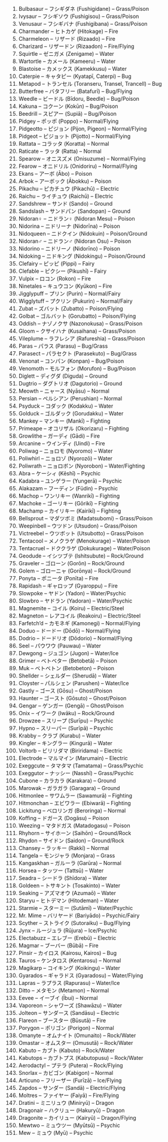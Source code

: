 1. Bulbasaur – フシギダネ (Fushigidane) – Grass/Poison
2. Ivysaur – フシギソウ (Fushigisou) – Grass/Poison
3. Venusaur – フシギバナ (Fushigibana) – Grass/Poison
4. Charmander – ヒトカゲ (Hitokage) – Fire
5. Charmeleon – リザード (Rizaado) – Fire
6. Charizard – リザードン (Rizaadon) – Fire/Flying
7. Squirtle – ゼニガメ (Zenigame) – Water
8. Wartortle – カメール (Kameeru) – Water
9. Blastoise – カメックス (Kamekkusu) – Water
10. Caterpie – キャタピー (Kyatapī, Caterpi) – Bug
11. Metapod – トランセル (Toranseru, Transel, Trancell) – Bug
12. Butterfree – バタフリー (Batafurī) – Bug/Flying
13. Weedle – ビードル (Bīdoru, Beedle) – Bug/Poison
14. Kakuna – コクーン (Kokūn) – Bug/Poison
15. Beedrill – スピアー (Supiā) – Bug/Poison
16. Pidgey – ポッポ (Poppo) – Normal/Flying
17. Pidgeotto – ピジョン (Pijon, Pigeon) – Normal/Flying
18. Pidgeot – ピジョット (Pijotto) – Normal/Flying
19. Rattata – コラッタ (Koratta) – Normal
20. Raticate – ラッタ (Ratta) – Normal
21. Spearow – オニスズメ (Onisuzume) – Normal/Flying
22. Fearow – オニドリル (Onidoriru) – Normal/Flying
23. Ekans – アーボ (Ābo) – Poison
24. Arbok – アーボック (Ābokku) – Poison
25. Pikachu – ピカチュウ (Pikachū) – Electric
26. Raichu – ライチュウ (Raichū) – Electric
27. Sandshrew – サンド (Sando) – Ground
28. Sandslash – サンドパン (Sandopan) – Ground
29. Nidoran♀ – ニドラン♀ (Nidoran Mesu) – Poison
30. Nidorina – ニドリーナ (Nidorīna) – Poison
31. Nidoqueen – ニドクイン (Nidokuin) – Poison/Ground
32. Nidoran♂ – ニドラン♂ (Nidoran Osu) – Poison
33. Nidorino – ニドリーノ (Nidorīno) – Poison
34. Nidoking – ニドキング (Nidokingu) – Poison/Ground
35. Clefairy – ピッピ (Pippi) – Fairy
36. Clefable – ピクシー (Pikushī) – Fairy
37. Vulpix – ロコン (Rokon) – Fire
38. Ninetales – キュウコン (Kyūkon) – Fire
39. Jigglypuff – プリン (Purin) – Normal/Fairy
40. Wigglytuff – プクリン (Pukurin) – Normal/Fairy
41. Zubat – ズバット (Zubatto) – Poison/Flying
42. Golbat – ゴルバット (Gorubatto) – Poison/Flying
43. Oddish – ナゾノクサ (Nazonokusa) – Grass/Poison
44. Gloom – クサイハナ (Kusaihana) – Grass/Poison
45. Vileplume – ラフレシア (Rafureshia) – Grass/Poison
46. Paras – パラス (Parasu) – Bug/Grass
47. Parasect – パラセクト (Parasekuto) – Bug/Grass
48. Venonat – コンパン (Konpan) – Bug/Poison
49. Venomoth – モルフォン (Morufon) – Bug/Poison
50. Diglett – ディグダ (Diguda) – Ground
51. Dugtrio – ダグトリオ (Dagutorio) – Ground
52. Meowth – ニャース (Nyāsu) – Normal
53. Persian – ペルシアン (Perushian) – Normal
54. Psyduck – コダック (Kodakku) – Water
55. Golduck – ゴルダック (Gorudakku) – Water
56. Mankey – マンキー (Mankī) – Fighting
57. Primeape – オコリザル (Okorizaru) – Fighting
58. Growlithe – ガーディ (Gādi) – Fire
59. Arcanine – ウインディ (Uindi) – Fire
60. Poliwag – ニョロモ (Nyoromo) – Water
61. Poliwhirl – ニョロゾ (Nyorozō) – Water
62. Poliwrath – ニョロボン (Nyorobon) – Water/Fighting
63. Abra – ケーシィ (Kēshī) – Psychic
64. Kadabra – ユンゲラー (Yungerā) – Psychic
65. Alakazam – フーディン (Fūdin) – Psychic
66. Machop – ワンリキー (Wanrikī) – Fighting
67. Machoke – ゴーリキー (Gōrikī) – Fighting
68. Machamp – カイリキー (Kairikī) – Fighting
69. Bellsprout – マダツボミ (Madatsubomi) – Grass/Poison
70. Weepinbell – ウツドン (Utsudon) – Grass/Poison
71. Victreebel – ウツボット (Utsubotto) – Grass/Poison
72. Tentacool – メノクラゲ (Menokurage) – Water/Poison
73. Tentacruel – ドククラゲ (Dokukurage) – Water/Poison
74. Geodude – イシツブテ (Ishitsubute) – Rock/Ground
75. Graveler – ゴローン (Gorōn) – Rock/Ground
76. Golem – ゴローニャ (Gorōnya) – Rock/Ground
77. Ponyta – ポニータ (Ponīta) – Fire
78. Rapidash – ギャロップ (Gyaroppu) – Fire
79. Slowpoke – ヤドン (Yadon) – Water/Psychic
80. Slowbro – ヤドラン (Yadoran) – Water/Psychic
81. Magnemite – コイル (Koiru) – Electric/Steel
82. Magneton – レアコイル (Reakoiru) – Electric/Steel
83. Farfetch’d – カモネギ (Kamonegi) – Normal/Flying
84. Doduo – ドードー (Dōdō) – Normal/Flying
85. Dodrio – ドードリオ (Dōdorio) – Normal/Flying
86. Seel – パウワウ (Pauwau) – Water
87. Dewgong – ジュゴン (Jugon) – Water/Ice
88. Grimer – ベトベター (Betobetā) – Poison
89. Muk – ベトベトン (Betobeton) – Poison
90. Shellder – シェルダー (Sherudā) – Water
91. Cloyster – パルシェン (Parushen) – Water/Ice
92. Gastly – ゴース (Gōsu) – Ghost/Poison
93. Haunter – ゴースト (Gōsuto) – Ghost/Poison
94. Gengar – ゲンガー (Gengā) – Ghost/Poison
95. Onix – イワーク (Iwāku) – Rock/Ground
96. Drowzee – スリープ (Surīpu) – Psychic
97. Hypno – スリーパー (Surīpā) – Psychic
98. Krabby – クラブ (Kurabu) – Water
99. Kingler – キングラー (Kingurā) – Water
100. Voltorb – ビリリダマ (Biriridama) – Electric
101. Electrode – マルマイン (Marumain) – Electric
102. Exeggcute – タマタマ (Tamatama) – Grass/Psychic
103. Exeggutor – ナッシー (Nasshī) – Grass/Psychic
104. Cubone – カラカラ (Karakara) – Ground
105. Marowak – ガラガラ (Garagara) – Ground
106. Hitmonlee – サワムラー (Sawamurā) – Fighting
107. Hitmonchan – エビワラー (Ebiwarā) – Fighting
108. Lickitung – ベロリンガ (Beroringa) – Normal
109. Koffing – ドガース (Dogāsu) – Poison
110. Weezing – マタドガス (Matadogasu) – Poison
111. Rhyhorn – サイホーン (Saihōn) – Ground/Rock
112. Rhydon – サイドン (Saidon) – Ground/Rock
113. Chansey – ラッキー (Rakkī) – Normal
114. Tangela – モンジャラ (Monjara) – Grass
115. Kangaskhan – ガルーラ (Garūra) – Normal
116. Horsea – タッツー (Tattsū) – Water
117. Seadra – シードラ (Shīdora) – Water
118. Goldeen – トサキント (Tosakinto) – Water
119. Seaking – アズマオウ (Azumaō) – Water
120. Staryu – ヒトデマン (Hitodeman) – Water
121. Starmie – スターミー (Sutāmī) – Water/Psychic
122. Mr. Mime – バリヤード (Bariyādo) – Psychic/Fairy
123. Scyther – ストライク (Sutoraiku) – Bug/Flying
124. Jynx – ルージュラ (Rūjura) – Ice/Psychic
125. Electabuzz – エレブー (Erebū) – Electric
126. Magmar – ブーバー (Būbā) – Fire
127. Pinsir – カイロス (Kairosu, Kairos) – Bug
128. Tauros – ケンタロス (Kentarosu) – Normal
129. Magikarp – コイキング (Koikingu) – Water
130. Gyarados – ギャラドス (Gyaradosu) – Water/Flying
131. Lapras – ラプラス (Rapurasu) – Water/Ice
132. Ditto – メタモン (Metamon) – Normal
133. Eevee – イーブイ (Ībui) – Normal
134. Vaporeon – シャワーズ (Shawāzu) – Water
135. Jolteon – サンダース (Sandāsu) – Electric
136. Flareon – ブースター (Būsutā) – Fire
137. Porygon – ポリゴン (Porigon) – Normal
138. Omanyte – オムナイト (Omunaito) – Rock/Water
139. Omastar – オムスター (Omusutā) – Rock/Water
140. Kabuto – カブト (Kabuto) – Rock/Water
141. Kabutops – カブトプス (Kabutopusu) – Rock/Water
142. Aerodactyl – プテラ (Putera) – Rock/Flying
143. Snorlax – カビゴン (Kabigon) – Normal
144. Articuno – フリーザー (Furīzā) – Ice/Flying
145. Zapdos – サンダー (Sandā) – Electric/Flying
146. Moltres – ファイヤー (Faiyā) – Fire/Flying
147. Dratini – ミニリュウ (Miniryū) – Dragon
148. Dragonair – ハクリュー (Hakuryū) – Dragon
149. Dragonite – カイリュー (Kairyū) – Dragon/Flying
150. Mewtwo – ミュウツー (Myūtsū) – Psychic
151. Mew – ミュウ (Myū) – Psychic
